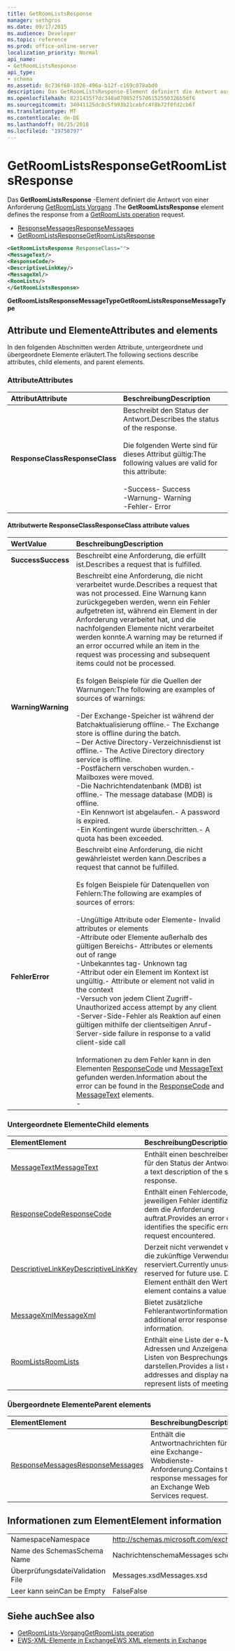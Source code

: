 ```yaml
---
title: GetRoomListsResponse
manager: sethgros
ms.date: 09/17/2015
ms.audience: Developer
ms.topic: reference
ms.prod: office-online-server
localization_priority: Normal
api_name:
- GetRoomListsResponse
api_type:
- schema
ms.assetid: 8c736f68-1026-496a-b12f-c169c078abd0
description: Das GetRoomListsResponse-Element definiert die Antwort aus einer GetRoomLists Vorgang Anforderung.
ms.openlocfilehash: 8231435f7dc348a070852f57d6152550326b5df6
ms.sourcegitcommit: 34041125dc8c5f993b21cebfc4f8b72f0fd2cb6f
ms.translationtype: MT
ms.contentlocale: de-DE
ms.lasthandoff: 06/25/2018
ms.locfileid: "19758797"
---
```

# <a name="getroomlistsresponse"></a><span data-ttu-id="8c8da-103">GetRoomListsResponse</span><span class="sxs-lookup"><span data-stu-id="8c8da-103">GetRoomListsResponse</span></span>

<span data-ttu-id="8c8da-104">Das **GetRoomListsResponse** -Element definiert die Antwort von einer Anforderung [GetRoomLists Vorgang](getroomlists-operation.md) .</span><span class="sxs-lookup"><span data-stu-id="8c8da-104">The **GetRoomListsResponse** element defines the response from a [GetRoomLists operation](getroomlists-operation.md) request.</span></span> 
  
- [<span data-ttu-id="8c8da-105">ResponseMessages</span><span class="sxs-lookup"><span data-stu-id="8c8da-105">ResponseMessages</span></span>](responsemessages.md)
- [<span data-ttu-id="8c8da-106">GetRoomListsResponse</span><span class="sxs-lookup"><span data-stu-id="8c8da-106">GetRoomListsResponse</span></span>](getroomlistsresponse.md)
  
```XML
<GetRoomListsResponse ResponseClass="">   
<MessageText/>   
<ResponseCode/>   
<DescriptiveLinkKey/>   
<MessageXml/>   
<RoomLists/>
</GetRoomListsResponse>
```

 <span data-ttu-id="8c8da-107">**GetRoomListsResponseMessageType**</span><span class="sxs-lookup"><span data-stu-id="8c8da-107">**GetRoomListsResponseMessageType**</span></span>
## <a name="attributes-and-elements"></a><span data-ttu-id="8c8da-108">Attribute und Elemente</span><span class="sxs-lookup"><span data-stu-id="8c8da-108">Attributes and elements</span></span>

<span data-ttu-id="8c8da-109">In den folgenden Abschnitten werden Attribute, untergeordnete und übergeordnete Elemente erläutert.</span><span class="sxs-lookup"><span data-stu-id="8c8da-109">The following sections describe attributes, child elements, and parent elements.</span></span>
  
### <a name="attributes"></a><span data-ttu-id="8c8da-110">Attribute</span><span class="sxs-lookup"><span data-stu-id="8c8da-110">Attributes</span></span>

|<span data-ttu-id="8c8da-111">**Attribut**</span><span class="sxs-lookup"><span data-stu-id="8c8da-111">**Attribute**</span></span>|<span data-ttu-id="8c8da-112">**Beschreibung**</span><span class="sxs-lookup"><span data-stu-id="8c8da-112">**Description**</span></span>|
|:-----|:-----|
|<span data-ttu-id="8c8da-113">**ResponseClass**</span><span class="sxs-lookup"><span data-stu-id="8c8da-113">**ResponseClass**</span></span> <br/> | <span data-ttu-id="8c8da-114">Beschreibt den Status der Antwort.</span><span class="sxs-lookup"><span data-stu-id="8c8da-114">Describes the status of the response.</span></span> <br/><br/><span data-ttu-id="8c8da-115">Die folgenden Werte sind für dieses Attribut gültig:</span><span class="sxs-lookup"><span data-stu-id="8c8da-115">The following values are valid for this attribute:</span></span>  <br/><br/><span data-ttu-id="8c8da-116">-Success</span><span class="sxs-lookup"><span data-stu-id="8c8da-116">-  Success</span></span>  <br/><span data-ttu-id="8c8da-117">-Warnung</span><span class="sxs-lookup"><span data-stu-id="8c8da-117">-  Warning</span></span>  <br/><span data-ttu-id="8c8da-118">-Fehler</span><span class="sxs-lookup"><span data-stu-id="8c8da-118">-  Error</span></span>  <br/> |
   
#### <a name="responseclass-attribute-values"></a><span data-ttu-id="8c8da-119">Attributwerte ResponseClass</span><span class="sxs-lookup"><span data-stu-id="8c8da-119">ResponseClass attribute values</span></span>

|<span data-ttu-id="8c8da-120">**Wert**</span><span class="sxs-lookup"><span data-stu-id="8c8da-120">**Value**</span></span>|<span data-ttu-id="8c8da-121">**Beschreibung**</span><span class="sxs-lookup"><span data-stu-id="8c8da-121">**Description**</span></span>|
|:-----|:-----|
|<span data-ttu-id="8c8da-122">**Success**</span><span class="sxs-lookup"><span data-stu-id="8c8da-122">**Success**</span></span> <br/> |<span data-ttu-id="8c8da-123">Beschreibt eine Anforderung, die erfüllt ist.</span><span class="sxs-lookup"><span data-stu-id="8c8da-123">Describes a request that is fulfilled.</span></span>  <br/> |
|<span data-ttu-id="8c8da-124">**Warning**</span><span class="sxs-lookup"><span data-stu-id="8c8da-124">**Warning**</span></span> <br/> | <span data-ttu-id="8c8da-125">Beschreibt eine Anforderung, die nicht verarbeitet wurde.</span><span class="sxs-lookup"><span data-stu-id="8c8da-125">Describes a request that was not processed.</span></span> <span data-ttu-id="8c8da-126">Eine Warnung kann zurückgegeben werden, wenn ein Fehler aufgetreten ist, während ein Element in der Anforderung verarbeitet hat, und die nachfolgenden Elemente nicht verarbeitet werden konnte.</span><span class="sxs-lookup"><span data-stu-id="8c8da-126">A warning may be returned if an error occurred while an item in the request was processing and subsequent items could not be processed.</span></span> <br/><br/><span data-ttu-id="8c8da-127">Es folgen Beispiele für die Quellen der Warnungen:</span><span class="sxs-lookup"><span data-stu-id="8c8da-127">The following are examples of sources of warnings:</span></span>  <br/><br/><span data-ttu-id="8c8da-128">-Der Exchange-Speicher ist während der Batchaktualisierung offline.</span><span class="sxs-lookup"><span data-stu-id="8c8da-128">-  The Exchange store is offline during the batch.</span></span>  <br/><span data-ttu-id="8c8da-129">– Der Active Directory-Verzeichnisdienst ist offline.</span><span class="sxs-lookup"><span data-stu-id="8c8da-129">-  The Active Directory directory service is offline.</span></span>  <br/><span data-ttu-id="8c8da-130">-Postfächern verschoben wurden.</span><span class="sxs-lookup"><span data-stu-id="8c8da-130">-  Mailboxes were moved.</span></span>  <br/><span data-ttu-id="8c8da-131">-Die Nachrichtendatenbank (MDB) ist offline.</span><span class="sxs-lookup"><span data-stu-id="8c8da-131">-  The message database (MDB) is offline.</span></span>  <br/><span data-ttu-id="8c8da-132">-Ein Kennwort ist abgelaufen.</span><span class="sxs-lookup"><span data-stu-id="8c8da-132">-  A password is expired.</span></span>  <br/><span data-ttu-id="8c8da-133">-Ein Kontingent wurde überschritten.</span><span class="sxs-lookup"><span data-stu-id="8c8da-133">-  A quota has been exceeded.</span></span>  <br/> |
|<span data-ttu-id="8c8da-134">**Fehler**</span><span class="sxs-lookup"><span data-stu-id="8c8da-134">**Error**</span></span> <br/> | <span data-ttu-id="8c8da-135">Beschreibt eine Anforderung, die nicht gewährleistet werden kann.</span><span class="sxs-lookup"><span data-stu-id="8c8da-135">Describes a request that cannot be fulfilled.</span></span> <br/><br/><span data-ttu-id="8c8da-136">Es folgen Beispiele für Datenquellen von Fehlern:</span><span class="sxs-lookup"><span data-stu-id="8c8da-136">The following are examples of sources of errors:</span></span>  <br/><br/><span data-ttu-id="8c8da-137">-Ungültige Attribute oder Elemente</span><span class="sxs-lookup"><span data-stu-id="8c8da-137">-  Invalid attributes or elements</span></span>  <br/><span data-ttu-id="8c8da-138">-Attribute oder Elemente außerhalb des gültigen Bereichs</span><span class="sxs-lookup"><span data-stu-id="8c8da-138">-  Attributes or elements out of range</span></span>  <br/><span data-ttu-id="8c8da-139">-Unbekanntes tag</span><span class="sxs-lookup"><span data-stu-id="8c8da-139">-  Unknown tag</span></span>  <br/><span data-ttu-id="8c8da-140">-Attribut oder ein Element im Kontext ist ungültig.</span><span class="sxs-lookup"><span data-stu-id="8c8da-140">-  Attribute or element not valid in the context</span></span>  <br/><span data-ttu-id="8c8da-141">-Versuch von jedem Client Zugriff</span><span class="sxs-lookup"><span data-stu-id="8c8da-141">-  Unauthorized access attempt by any client</span></span>  <br/><span data-ttu-id="8c8da-142">-Server-Side-Fehler als Reaktion auf einen gültigen mithilfe der clientseitigen Anruf</span><span class="sxs-lookup"><span data-stu-id="8c8da-142">-  Server-side failure in response to a valid client-side call</span></span>  <br/><br/>  <span data-ttu-id="8c8da-143">Informationen zu dem Fehler kann in den Elementen [ResponseCode](responsecode.md) und [MessageText](messagetext.md) gefunden werden.</span><span class="sxs-lookup"><span data-stu-id="8c8da-143">Information about the error can be found in the [ResponseCode](responsecode.md) and [MessageText](messagetext.md) elements.</span></span>  <br/>- |
   
### <a name="child-elements"></a><span data-ttu-id="8c8da-144">Untergeordnete Elemente</span><span class="sxs-lookup"><span data-stu-id="8c8da-144">Child elements</span></span>

|<span data-ttu-id="8c8da-145">**Element**</span><span class="sxs-lookup"><span data-stu-id="8c8da-145">**Element**</span></span>|<span data-ttu-id="8c8da-146">**Beschreibung**</span><span class="sxs-lookup"><span data-stu-id="8c8da-146">**Description**</span></span>|
|:-----|:-----|
|[<span data-ttu-id="8c8da-147">MessageText</span><span class="sxs-lookup"><span data-stu-id="8c8da-147">MessageText</span></span>](messagetext.md) <br/> |<span data-ttu-id="8c8da-148">Enthält einen beschreibenden Text für den Status der Antwort.</span><span class="sxs-lookup"><span data-stu-id="8c8da-148">Provides a text description of the status of the response.</span></span>  <br/> |
|[<span data-ttu-id="8c8da-149">ResponseCode</span><span class="sxs-lookup"><span data-stu-id="8c8da-149">ResponseCode</span></span>](responsecode.md) <br/> |<span data-ttu-id="8c8da-150">Enthält einen Fehlercode, der den jeweiligen Fehler identifiziert, bei dem die Anforderung auftrat.</span><span class="sxs-lookup"><span data-stu-id="8c8da-150">Provides an error code that identifies the specific error that the request encountered.</span></span>  <br/> |
|[<span data-ttu-id="8c8da-151">DescriptiveLinkKey</span><span class="sxs-lookup"><span data-stu-id="8c8da-151">DescriptiveLinkKey</span></span>](descriptivelinkkey.md) <br/> |<span data-ttu-id="8c8da-152">Derzeit nicht verwendet wird und für die zukünftige Verwendung reserviert.</span><span class="sxs-lookup"><span data-stu-id="8c8da-152">Currently unused and reserved for future use.</span></span> <span data-ttu-id="8c8da-153">Dieses Element enthält den Wert 0.</span><span class="sxs-lookup"><span data-stu-id="8c8da-153">This element contains a value of 0.</span></span>  <br/> |
|[<span data-ttu-id="8c8da-154">MessageXml</span><span class="sxs-lookup"><span data-stu-id="8c8da-154">MessageXml</span></span>](messagexml.md) <br/> |<span data-ttu-id="8c8da-155">Bietet zusätzliche Fehlerantwortinformationen.</span><span class="sxs-lookup"><span data-stu-id="8c8da-155">Provides additional error response information.</span></span>  <br/> |
|[<span data-ttu-id="8c8da-156">RoomLists</span><span class="sxs-lookup"><span data-stu-id="8c8da-156">RoomLists</span></span>](roomlists.md) <br/> |<span data-ttu-id="8c8da-157">Enthält eine Liste der e-Mail-Adressen und Anzeigenamen, die Listen von Besprechungsräumen darstellen.</span><span class="sxs-lookup"><span data-stu-id="8c8da-157">Provides a list of e-mail addresses and display names that represent lists of meeting rooms.</span></span>  <br/> |
   
### <a name="parent-elements"></a><span data-ttu-id="8c8da-158">Übergeordnete Elemente</span><span class="sxs-lookup"><span data-stu-id="8c8da-158">Parent elements</span></span>

|<span data-ttu-id="8c8da-159">**Element**</span><span class="sxs-lookup"><span data-stu-id="8c8da-159">**Element**</span></span>|<span data-ttu-id="8c8da-160">**Beschreibung**</span><span class="sxs-lookup"><span data-stu-id="8c8da-160">**Description**</span></span>|
|:-----|:-----|
|[<span data-ttu-id="8c8da-161">ResponseMessages</span><span class="sxs-lookup"><span data-stu-id="8c8da-161">ResponseMessages</span></span>](responsemessages.md) <br/> |<span data-ttu-id="8c8da-162">Enthält die Antwortnachrichten für eine Exchange-Webdienste-Anforderung.</span><span class="sxs-lookup"><span data-stu-id="8c8da-162">Contains the response messages for an Exchange Web Services request.</span></span>  <br/> |
   
## <a name="element-information"></a><span data-ttu-id="8c8da-163">Informationen zum Element</span><span class="sxs-lookup"><span data-stu-id="8c8da-163">Element information</span></span>

|||
|:-----|:-----|
|<span data-ttu-id="8c8da-164">Namespace</span><span class="sxs-lookup"><span data-stu-id="8c8da-164">Namespace</span></span>  <br/> |http://schemas.microsoft.com/exchange/services/2006/messages  <br/> |
|<span data-ttu-id="8c8da-165">Name des Schemas</span><span class="sxs-lookup"><span data-stu-id="8c8da-165">Schema Name</span></span>  <br/> |<span data-ttu-id="8c8da-166">Nachrichtenschema</span><span class="sxs-lookup"><span data-stu-id="8c8da-166">Messages schema</span></span>  <br/> |
|<span data-ttu-id="8c8da-167">Überprüfungsdatei</span><span class="sxs-lookup"><span data-stu-id="8c8da-167">Validation File</span></span>  <br/> |<span data-ttu-id="8c8da-168">Messages.xsd</span><span class="sxs-lookup"><span data-stu-id="8c8da-168">Messages.xsd</span></span>  <br/> |
|<span data-ttu-id="8c8da-169">Leer kann sein</span><span class="sxs-lookup"><span data-stu-id="8c8da-169">Can be Empty</span></span>  <br/> |<span data-ttu-id="8c8da-170">False</span><span class="sxs-lookup"><span data-stu-id="8c8da-170">False</span></span>  <br/> |
   
## <a name="see-also"></a><span data-ttu-id="8c8da-171">Siehe auch</span><span class="sxs-lookup"><span data-stu-id="8c8da-171">See also</span></span>

- [<span data-ttu-id="8c8da-172">GetRoomLists-Vorgang</span><span class="sxs-lookup"><span data-stu-id="8c8da-172">GetRoomLists operation</span></span>](getroomlists-operation.md)
- [<span data-ttu-id="8c8da-173">EWS-XML-Elemente in Exchange</span><span class="sxs-lookup"><span data-stu-id="8c8da-173">EWS XML elements in Exchange</span></span>](ews-xml-elements-in-exchange.md)

